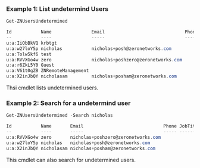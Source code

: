 ### Example 1: List undetermind Users
```powershell
Get-ZNUsersUndetermined

Id           Name               Email                              Phone JobTitle
--           ----               -----                              ----- --------
u:a:IiObBkVQ krbtgt                                                      
u:a:w27loY5p nicholas           nicholas+posh@zeronetworks.com           
u:a:Tolw5kf6 test                                                        
u:a:RVVXGo4w zero               nicholas+poshzero@zeronetworks.com       
u:a:r6ZkL5Y0 Guest                                                       
u:a:V61t0gZB ZNRemoteManagement                                          
u:a:X2inJbQY nicholasam         nicholas+posham@zeronetworks.com   
```

Thsi cmdlet lists undetermined users.

### Example 2: Search for a undetermind user
```powershell
Get-ZNUsersUndetermined -Search nicholas

Id           Name       Email                              Phone JobTitle
--           ----       -----                              ----- --------
u:a:RVVXGo4w zero       nicholas+poshzero@zeronetworks.com       
u:a:w27loY5p nicholas   nicholas+posh@zeronetworks.com           
u:a:X2inJbQY nicholasam nicholas+posham@zeronetworks.com    
```

This cmdlet can also search for undetermined users.
